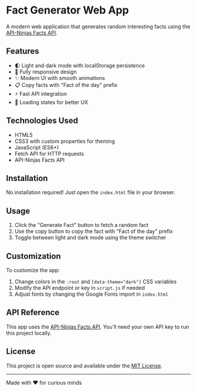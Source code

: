 # Fact Generator Web App

A modern web application that generates random interesting facts using the [API-Ninjas Facts API](https://api-ninjas.com/api/facts).

## Features

- 🌓 Light and dark mode with localStorage persistence
- 📱 Fully responsive design
- ✨ Modern UI with smooth animations
- 📋 Copy facts with "Fact of the day" prefix
- ⚡ Fast API integration
- 🔄 Loading states for better UX

## Technologies Used

- HTML5
- CSS3 with custom properties for theming
- JavaScript (ES6+)
- Fetch API for HTTP requests
- API-Ninjas Facts API

## Installation

No installation required! Just open the `index.html` file in your browser.

## Usage

1. Click the "Generate Fact" button to fetch a random fact
2. Use the copy button to copy the fact with "Fact of the day" prefix
3. Toggle between light and dark mode using the theme switcher

## Customization

To customize the app:

1. Change colors in the `:root` and `[data-theme="dark"]` CSS variables
2. Modify the API endpoint or key in `script.js` if needed
3. Adjust fonts by changing the Google Fonts import in `index.html`

## API Reference

This app uses the [API-Ninjas Facts API](https://api-ninjas.com/api/facts). You'll need your own API key to run this project locally.

## License

This project is open source and available under the [MIT License](LICENSE).

---

Made with ❤️ for curious minds
